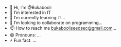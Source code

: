- 👋 Hi, I’m @Bukabooli
- 👀 I’m interested in IT
- 🌱 I’m currently learning IT...
- 💞️ I’m looking to collaborate on programming...
- 📫 How to reach me bukabooliseedsec@gmail.com...
- 😄 Pronouns: ...
- ⚡ Fun fact: ...

<!---
Bukabooli/Bukabooli is a ✨ special ✨ repository because its `README.md` (this file) appears on your GitHub profile.
You can click the Preview link to take a look at your changes.
--->
